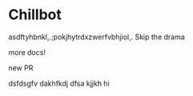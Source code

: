 # Chillbot
asdftyhbnkl,.;pokjhytrdxzwerfvbhjiol,.
Skip the drama


more docs!

new PR


dsfdsgfv
dakhfkdj
dfsa
kjjkh
hi
